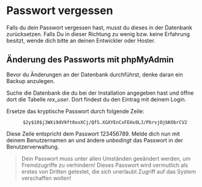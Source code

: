 # Passwort vergessen

Falls du dein Passwort vergessen hast, musst du dieses in der Datenbank zurücksetzen. Falls Du in dieser Richtung zu wenig bzw. keine Erfahrung besitzt, wende dich bitte an deinen Entwickler oder Hoster.

## Änderung des Passworts mit phpMyAdmin
Bevor du Änderungen an der Datenbank durchführst, denke daran ein Backup anzulegen. 

Suche die Datenbank die du bei der Installation angegeben hast und öffne dort die Tabelle *rex_user*. Dort findest du den Eintrag mit deinem Login. 

Ersetze das kryptische Passwort durch folgende Zeile:

          $2y$10$j3WXi9dV9ft0osXCj/QfS.XGXYEnCxFEHx8LJ/PbrvjOjbKObrCV2
          
Diese Zeile entspricht dem Passwort 123456789. Melde dich nun mit deinem Benutzernamen an und ändere *unbedingt* das Passwort in der Benutzerverwaltung.

> Dein Passwort muss unter allen Umständen geeändert werden, um Fremdzugriffe zu verhindern! Dieses Passwort wird vermutlich als erstes von Dritten getestet, die sich unerlaubt Zugriff auf das System verschaffen wollen!
